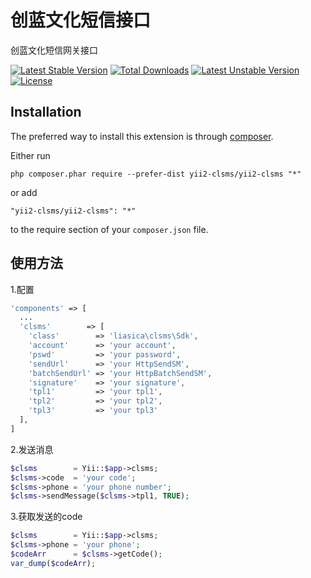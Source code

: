 创蓝文化短信接口
========
创蓝文化短信网关接口

[![Latest Stable Version](https://poser.pugx.org/liasica/yii2-clsms/v/stable)](https://packagist.org/packages/liasica/yii2-clsms) [![Total Downloads](https://poser.pugx.org/liasica/yii2-clsms/downloads)](https://packagist.org/packages/liasica/yii2-clsms) [![Latest Unstable Version](https://poser.pugx.org/liasica/yii2-clsms/v/unstable)](https://packagist.org/packages/liasica/yii2-clsms) [![License](https://poser.pugx.org/liasica/yii2-clsms/license)](https://packagist.org/packages/liasica/yii2-clsms)

Installation
------------

The preferred way to install this extension is through [composer](http://getcomposer.org/download/).

Either run

```
php composer.phar require --prefer-dist yii2-clsms/yii2-clsms "*"
```

or add

```
"yii2-clsms/yii2-clsms": "*"
```

to the require section of your `composer.json` file.


使用方法
-----
1.配置
```php
'components' => [
  ...
  'clsms'        => [
    'class'        => 'liasica\clsms\Sdk',
    'account'      => 'your account',
    'pswd'         => 'your password',
    'sendUrl'      => 'your HttpSendSM',
    'batchSendUrl' => 'your HttpBatchSendSM',
    'signature'    => 'your signature',
    'tpl1'         => 'your tpl1',
    'tpl2'         => 'your tpl2',
    'tpl3'         => 'your tpl3'
  ],
]
```

2.发送消息
```php
$clsms        = Yii::$app->clsms;
$clsms->code  = 'your code';
$clsms->phone = 'your phone number';
$clsms->sendMessage($clsms->tpl1, TRUE);
```

3.获取发送的code
```php
$clsms        = Yii::$app->clsms;
$clsms->phone = 'your phone';
$codeArr      = $clsms->getCode();
var_dump($codeArr);
```
